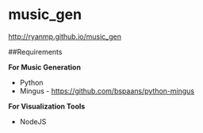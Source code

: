 music_gen
=========

http://ryanmp.github.io/music_gen


##Requirements

**For Music Generation**

- Python 
- Mingus - https://github.com/bspaans/python-mingus

**For Visualization Tools**

- NodeJS



